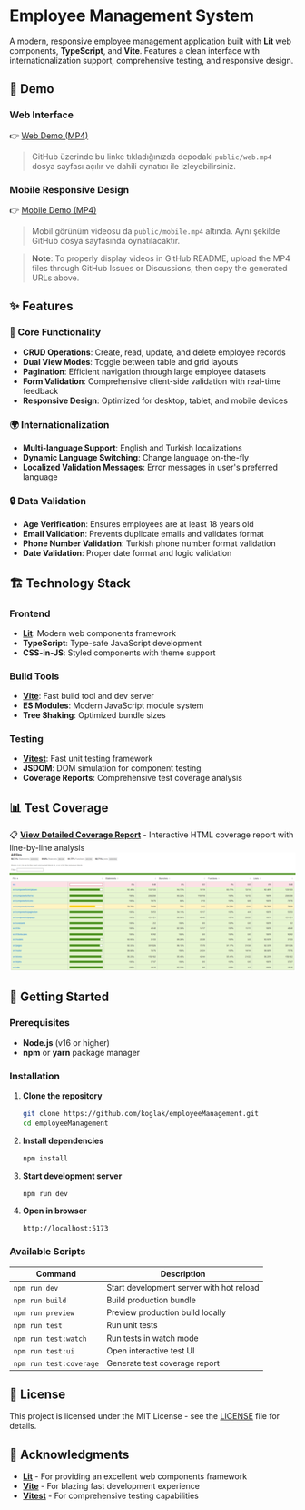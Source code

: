 # Employee Management System

A modern, responsive employee management application built with **Lit** web components, **TypeScript**, and **Vite**. Features a clean interface with internationalization support, comprehensive testing, and responsive design.

## 🎥 Demo

### Web Interface
👉 [Web Demo (MP4)](public/web.mp4)

> GitHub üzerinde bu linke tıkladığınızda depodaki `public/web.mp4` dosya sayfası açılır ve dahili oynatıcı ile izleyebilirsiniz.

### Mobile Responsive Design
👉 [Mobile Demo (MP4)](public/mobile.mp4)

> Mobil görünüm videosu da `public/mobile.mp4` altında. Aynı şekilde GitHub dosya sayfasında oynatılacaktır.

> **Note**: To properly display videos in GitHub README, upload the MP4 files through GitHub Issues or Discussions, then copy the generated URLs above.

## ✨ Features

### 🔧 Core Functionality
- **CRUD Operations**: Create, read, update, and delete employee records
- **Dual View Modes**: Toggle between table and grid layouts
- **Pagination**: Efficient navigation through large employee datasets
- **Form Validation**: Comprehensive client-side validation with real-time feedback
- **Responsive Design**: Optimized for desktop, tablet, and mobile devices

### 🌍 Internationalization
- **Multi-language Support**: English and Turkish localizations
- **Dynamic Language Switching**: Change language on-the-fly
- **Localized Validation Messages**: Error messages in user's preferred language

### 🔒 Data Validation
- **Age Verification**: Ensures employees are at least 18 years old
- **Email Validation**: Prevents duplicate emails and validates format
- **Phone Number Validation**: Turkish phone number format validation
- **Date Validation**: Proper date format and logic validation

## 🏗️ Technology Stack

### Frontend
- **[Lit](https://lit.dev/)**: Modern web components framework
- **TypeScript**: Type-safe JavaScript development
- **CSS-in-JS**: Styled components with theme support

### Build Tools
- **[Vite](https://vitejs.dev/)**: Fast build tool and dev server
- **ES Modules**: Modern JavaScript module system
- **Tree Shaking**: Optimized bundle sizes

### Testing
- **[Vitest](https://vitest.dev/)**: Fast unit testing framework
- **JSDOM**: DOM simulation for component testing
- **Coverage Reports**: Comprehensive test coverage analysis

## 📊 Test Coverage

📋 **[View Detailed Coverage Report](coverage/src/index.html)** - Interactive HTML coverage report with line-by-line analysis
![Test Coverage](public/coverage.png)

## 🚀 Getting Started

### Prerequisites
- **Node.js** (v16 or higher)
- **npm** or **yarn** package manager

### Installation

1. **Clone the repository**
   ```bash
   git clone https://github.com/koglak/employeeManagement.git
   cd employeeManagement
   ```

2. **Install dependencies**
   ```bash
   npm install
   ```

3. **Start development server**
   ```bash
   npm run dev
   ```

4. **Open in browser**
   ```
   http://localhost:5173
   ```

### Available Scripts

| Command | Description |
|---------|-------------|
| `npm run dev` | Start development server with hot reload |
| `npm run build` | Build production bundle |
| `npm run preview` | Preview production build locally |
| `npm run test` | Run unit tests |
| `npm run test:watch` | Run tests in watch mode |
| `npm run test:ui` | Open interactive test UI |
| `npm run test:coverage` | Generate test coverage report |

## 📄 License

This project is licensed under the MIT License - see the [LICENSE](LICENSE) file for details.

## 🙏 Acknowledgments

- **[Lit](https://lit.dev/)** - For providing an excellent web components framework
- **[Vite](https://vitejs.dev/)** - For blazing fast development experience
- **[Vitest](https://vitest.dev/)** - For comprehensive testing capabilities